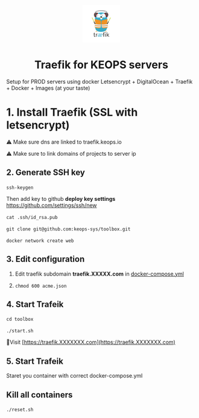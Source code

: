 <p align="center">
  <a href="https://www.ctc.io">
    <img alt="Gatsby" src="https://github.com/containous/traefik/raw/master/docs/content/assets/img/traefik.logo.png" width="100" />
  </a>
</p>
<h1 align="center">
  Traefik for KEOPS servers
</h1>

Setup for PROD servers using docker 
Letsencrypt + DigitalOcean + Traefik + Docker + Images (at your taste)

# 1. Install Traefik (SSL with letsencrypt)



⚠️ Make sure dns are linked to traefik.keops.io

⚠️ Make sure to link domains of projects to server ip

## 2. Generate SSH key
`ssh-keygen`

Then add key to github **deploy key settings** https://github.com/settings/ssh/new


`cat .ssh/id_rsa.pub`

`git clone git@github.com:keops-sys/toolbox.git`

`docker network create web`

## 3. Edit configuration


1. Edit traefik subdomain **traefik.XXXXX.com** in [docker-compose.yml](https://github.com/keops-sys/toolbox/blob/master/docker-compose.yml)

2. `chmod 600 acme.json`

## 4. Start Trafeik


`cd toolbox`

```./start.sh```

🚀Visit [https://traefik.XXXXXXX.com](https://traefik.XXXXXXX.com)

## 5. Start Trafeik

Staret you container with correct docker-compose.yml


## Kill all containers

```./reset.sh```

